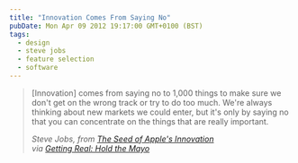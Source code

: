```yaml
---
title: "Innovation Comes From Saying No"
pubDate: Mon Apr 09 2012 19:17:00 GMT+0100 (BST)
tags:
  - design
  - steve jobs
  - feature selection
  - software
---
```


<blockquote>
<p>[Innovation] comes from saying no to 1,000 things to make sure we don't get on the wrong track or try to do too much. We're always thinking about new markets we could enter, but it's only by saying no that you can concentrate on the things that are really important.</p>
<cite>Steve Jobs, <span class="lower byline">from</span> <a href="http://www.businessweek.com/bwdaily/dnflash/oct2004/nf20041012_4018_db083.htm">The Seed of Apple's Innovation</a> <div><span class="lower byline">via</span> <a href="http://gettingreal.37signals.com/ch05_Hold_the_Mayo.php">Getting Real: Hold the Mayo</a></div></cite>
</blockquote>
